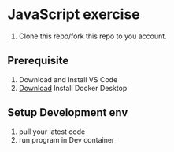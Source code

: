# JavaScript exercise

1. Clone this repo/fork this repo to you account.

## Prerequisite

1. Download and Install VS Code
2. [Download](https://www.docker.com/products/docker-desktop/) Install Docker Desktop

## Setup Development env

1. pull your latest code
2. run program in Dev container




